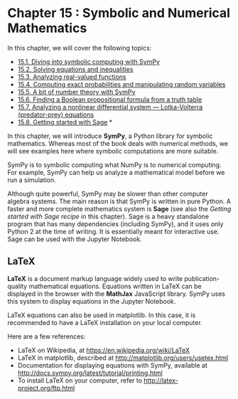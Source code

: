 # Chapter 15 : Symbolic and Numerical Mathematics

In this chapter, we will cover the following topics:

* [15.1. Diving into symbolic computing with SymPy](01_sympy_intro.md)
* [15.2. Solving equations and inequalities](02_solvers.md)
* [15.3. Analyzing real-valued functions](03_function.md)
* [15.4. Computing exact probabilities and manipulating random variables](04_stats.md)
* [15.5. A bit of number theory with SymPy](05_number_theory.md)
* [15.6. Finding a Boolean propositional formula from a truth table](06_logic.md)
* [15.7. Analyzing a nonlinear differential system — Lotka-Volterra (predator-prey) equations](07_lotka.md)
* [15.8. Getting started with Sage](08_sage.md) *

In this chapter, we will introduce **SymPy**, a Python library for symbolic mathematics. Whereas most of the book deals with numerical methods, we will see examples here where symbolic computations are more suitable.

SymPy is to symbolic computing what NumPy is to numerical computing. For example, SymPy can help us analyze a mathematical model before we run a simulation.

Although quite powerful, SymPy may be slower than other computer algebra systems. The main reason is that SymPy is written in pure Python. A faster and more complete mathematics system is **Sage** (see also the *Getting started with Sage recipe* in this chapter). Sage is a heavy standalone program that has many dependencies (including SymPy), and it uses only Python 2 at the time of writing. It is essentially meant for interactive use. Sage can be used with the Jupyter Notebook.

## LaTeX

**LaTeX** is a document markup language widely used to write publication-quality mathematical equations. Equations written in LaTeX can be displayed in the browser with the **MathJax** JavaScript library. SymPy uses this system to display equations in the Jupyter Notebook.

LaTeX equations can also be used in matplotlib. In this case, it is recommended to have a LaTeX installation on your local computer.

Here are a few references:

* LaTeX on Wikipedia, at https://en.wikipedia.org/wiki/LaTeX
* LaTeX in matplotlib, described at http://matplotlib.org/users/usetex.html
* Documentation for displaying equations with SymPy, available at http://docs.sympy.org/latest/tutorial/printing.html
* To install LaTeX on your computer, refer to http://latex-project.org/ftp.html
